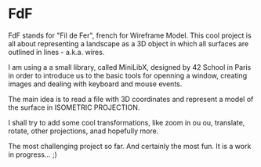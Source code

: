 # FdF

FdF stands for "Fil de Fer", french for Wireframe Model. This cool project is all about representing a landscape as a 3D object in which all surfaces are outlined in lines - a.k.a. wires.

I am using a a small library, called MiniLibX, designed by 42 School in Paris in order to introduce us to the basic tools for openning a window, creating images and dealing with keyboard and mouse events. 

The main idea is to read a file with 3D coordinates and represent a model of the surface in ISOMETRIC PROJECTION. 

I shall try to add some cool transformations, like zoom in ou ou, translate, rotate, other projections, anad hopefully more.

The most challenging project so far. And certainly the most fun.
It is a work in progress... ;)

